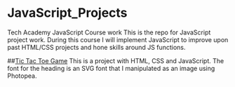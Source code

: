 # JavaScript_Projects
Tech Academy JavaScript Course work
This is the repo for JavaScript project work. During this course I will implement JavaScript to improve upon past HTML/CSS projects and hone skills around JS functions. 

##[Tic Tac Toe Game](TicTacToe)
This is a project with HTML, CSS and JavaScript. The font for the heading is an SVG font that I manipulated as an image using Photopea. 
